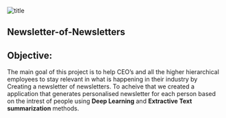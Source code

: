 ![title](Newsletter.png)

## Newsletter-of-Newsletters

## Objective:
The main goal of this project is to help CEO’s and all the higher hierarchical employees to stay relevant in what is happening in their industry by Creating a newsletter of newsletters. To acheive that we created a application that generates personalised newsletter for each person based on the intrest of people using **Deep Learning** and **Extractive Text summarization** methods. 
